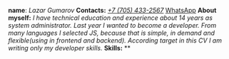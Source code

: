 **name**: *Lazar Gumarov*
**Contacts:** [*+7 (705) 433-2567*](tel:+77054332567) [WhatsApp](https://wa.me/77054332567?text=HifromGitHubCV)
**About myself:** *I have technical education and experience about 14 years as system administrator. Last year I wanted to become a developer. From many languages I selected JS, because that is simple, in demand and flexible(using in frontend and backend). According target in this CV I am writing only my developer skills.*
**Skills:** **
